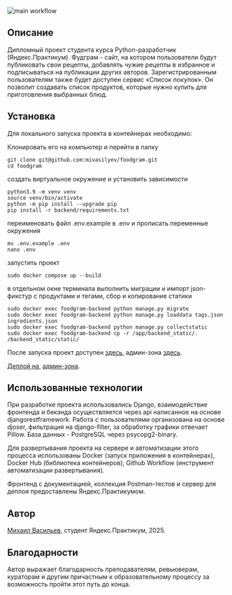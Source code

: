![main workflow](https://github.com/mivasilyev/foodgram/actions/workflows/main.yml/badge.svg)

## Описание
Дипломный проект студента курса Python-разработчик (Яндекс.Практикум).
Фудграм - сайт, на котором пользователи будут публиковать свои рецепты, добавлять чужие рецепты в избранное и подписываться на публикации других авторов. Зарегистрированным пользователям также будет доступен сервис «Список покупок». Он позволит создавать список продуктов, которые нужно купить для приготовления выбранных блюд.

## Установка

Для локального запуска проекта в контейнерах необходимо:

Клонировать его на компьютер и перейти в папку
```
git clone git@github.com:mivasilyev/foodgram.git
cd foodgram
```
создать виртуальное окружение и установить зависимости
```
python3.9 -m venv venv
source venv/bin/activate
python -m pip install --upgrade pip
pip install -r backend/requirements.txt
```
переименовать файл .env.example в .env и прописать переменные окружения
```
mv .env.example .env
nano .env
```
запустить проект
```
sudo docker compose up --build
```
в отдельном окне терминала выполнить миграции и импорт json-фикстур с продуктами и тегами, сбор и копирование статики
```
sudo docker exec foodgram-backend python manage.py migrate
sudo docker exec foodgram-backend python manage.py loaddata tags.json ingredients.json
sudo docker exec foodgram-backend python manage.py collectstatic
sudo docker exec foodgram-backend cp -r /app/backend_static/. /backend_static/static/

```
После запуска проект доступен [здесь](http://localhost/), админ-зона [здесь](http://localhost/admin/).

[Деплой на](https://foodg.run.place/), [админ-зона](https://foodg.run.place/admin/).

## Использованные технологии

При разработке проекта использовались Django, взаимодействие фронтенда и бекэнда осуществляется через api написанное на основе djangorestframework. Работа с пользователями организована на основе djoser, фильтрация на django-filter, за обработку графики отвечает Pillow. База данных - PostgreSQL через psycopg2-binary.

Для развертывания проекта на сервере и автоматизации этого процесса использованы Docker (запуск приложения в контейнерах), Docker Hub (библиотека контейнеров), Github Workflow (инструмент автоматизации развертывания).

Фронтенд с документацией, коллекция Postman-тестов и сервер для деплоя предоставлены Яндекс.Практикумом.

## Автор

[Михаил Васильев](https://github.com/mivasilyev), студент Яндекс.Практикум, 2025.

## Благодарности

Автор выражает благодарность преподавателям, ревьюверам, кураторам и другим причастным к образовательному процессу за возможность пройти этот путь до конца.